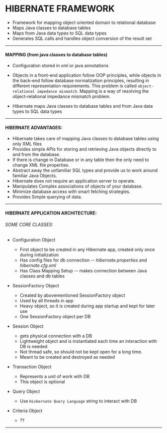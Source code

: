 # HIBERNATE FRAMEWORK

* Framework for mapping object oriented domain to relational database
* Maps Java classes to database tables
* Maps from Java data types to SQL data types
* Generates SQL calls and handles object conversion of the result set

---------------------------------------------
#### MAPPING (from java classes to database tables)

* Configuration stored in xml or java annotations
* Objects in a front-end application follow OOP principles, while objects in the back-end follow database normalization principles, resulting in different representation requirements. This problem is called `object-relational impedance mismatch`. Mapping is a way of resolving the object-relational impedance mismatch problem.

* Hibernate maps Java classes to database tables and from Java data types to SQL data types

-----------------------------------------------
#### HIBERNATE ADVANTAGES:

* Hibernate takes care of mapping Java classes to database tables using only XML files
* Provides simple APIs for storing and retrieving Java objects directly to and from the database.
* If there is change in Database or in any table then the only need to change XML file properties.
* Abstract away the unfamiliar SQL types and provide us to work around familiar Java Objects.
* Hibernate does not require an application server to operate.
* Manipulates Complex associations of objects of your database.
* Minimize database access with smart fetching strategies.
* Provides Simple querying of data.

------------------------------------------------
#### HIBERNATE APPLICATION ARCHITECTURE:

###### SOME CORE CLASSES:

* Configuration Object
  * First object to be created in any Hibernate app, created only once during initialization
  * Has config files for db connection -- *hibernate.properties* and *hibernate.cfg.xml*
  * Has Class Mapping Setup -- makes connection between Java classes and db tables

* SessionFactory Object
  * Created by abovementioned SessionFactory object
  * Used by all threads in app
  * Heavy object, so it is created during app startup and kept for later use
  * One SessionFactory object per DB
  
* Session Object
  * gets physical connection with a DB
  * Lightweight object and is instantiated each time an interaction with DB is needed
  * Not thread safe, so should not be kept open for a long time. 
  * Meant to be created and destroyed as needed

* Transaction Object
  * Represents a unit of work with DB
  * This object is optional
 
* Query Object
  * Use `Hivbernate Query Language` string to interact with DB
 
* Criteria Object
  * ??
  
 ----------------------------


